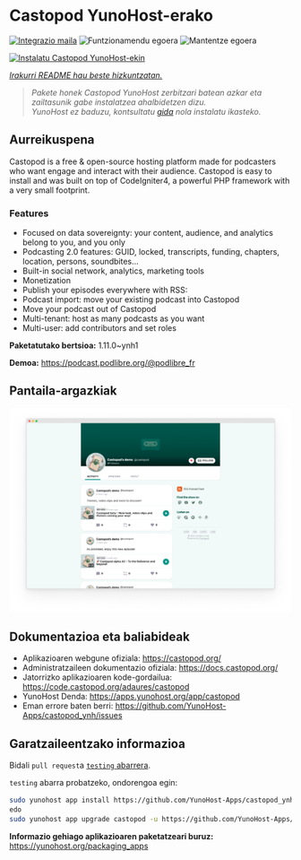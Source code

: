 <!--
Ohart ongi: README hau automatikoki sortu da <https://github.com/YunoHost/apps/tree/master/tools/readme_generator>ri esker
EZ editatu eskuz.
-->

# Castopod YunoHost-erako

[![Integrazio maila](https://dash.yunohost.org/integration/castopod.svg)](https://dash.yunohost.org/appci/app/castopod) ![Funtzionamendu egoera](https://ci-apps.yunohost.org/ci/badges/castopod.status.svg) ![Mantentze egoera](https://ci-apps.yunohost.org/ci/badges/castopod.maintain.svg)

[![Instalatu Castopod YunoHost-ekin](https://install-app.yunohost.org/install-with-yunohost.svg)](https://install-app.yunohost.org/?app=castopod)

*[Irakurri README hau beste hizkuntzatan.](./ALL_README.md)*

> *Pakete honek Castopod YunoHost zerbitzari batean azkar eta zailtasunik gabe instalatzea ahalbidetzen dizu.*  
> *YunoHost ez baduzu, kontsultatu [gida](https://yunohost.org/install) nola instalatu ikasteko.*

## Aurreikuspena

Castopod is a free & open-source hosting platform made for podcasters who want engage and interact with their audience.
Castopod is easy to install and was built on top of CodeIgniter4, a powerful PHP framework with a very small footprint.


### Features

- Focused on data sovereignty: your content, audience, and analytics belong to you, and you only
- Podcasting 2.0 features: GUID, locked, transcripts, funding, chapters, location, persons, soundbites…
- Built-in social network, analytics, marketing tools
- Monetization
- Publish your episodes everywhere with RSS:
- Podcast import: move your existing podcast into Castopod
- Move your podcast out of Castopod
- Multi-tenant: host as many podcasts as you want
- Multi-user: add contributors and set roles

**Paketatutako bertsioa:** 1.11.0~ynh1

**Demoa:** <https://podcast.podlibre.org/@podlibre_fr>

## Pantaila-argazkiak

![Castopod(r)en pantaila-argazkia](./doc/screenshots/screenshot.png)

## Dokumentazioa eta baliabideak

- Aplikazioaren webgune ofiziala: <https://castopod.org/>
- Administratzaileen dokumentazio ofiziala: <https://docs.castopod.org/>
- Jatorrizko aplikazioaren kode-gordailua: <https://code.castopod.org/adaures/castopod>
- YunoHost Denda: <https://apps.yunohost.org/app/castopod>
- Eman errore baten berri: <https://github.com/YunoHost-Apps/castopod_ynh/issues>

## Garatzaileentzako informazioa

Bidali `pull request`a [`testing` abarrera](https://github.com/YunoHost-Apps/castopod_ynh/tree/testing).

`testing` abarra probatzeko, ondorengoa egin:

```bash
sudo yunohost app install https://github.com/YunoHost-Apps/castopod_ynh/tree/testing --debug
edo
sudo yunohost app upgrade castopod -u https://github.com/YunoHost-Apps/castopod_ynh/tree/testing --debug
```

**Informazio gehiago aplikazioaren paketatzeari buruz:** <https://yunohost.org/packaging_apps>
